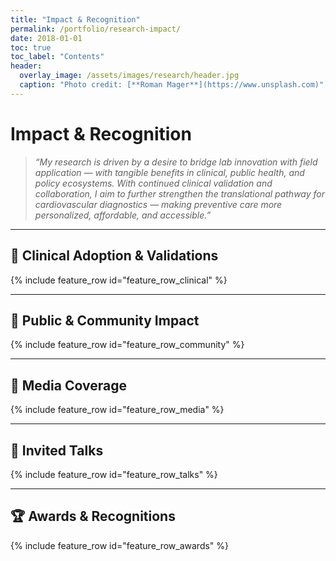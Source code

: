 ```yaml
---
title: "Impact & Recognition"
permalink: /portfolio/research-impact/
date: 2018-01-01
toc: true
toc_label: "Contents"
header:
  overlay_image: /assets/images/research/header.jpg
  caption: "Photo credit: [**Roman Mager**](https://www.unsplash.com)"
---
```


# Impact & Recognition

> _“My research is driven by a desire to bridge lab innovation with field application — with tangible benefits in clinical, public health, and policy ecosystems. With continued clinical validation and collaboration, I aim to further strengthen the translational pathway for cardiovascular diagnostics — making preventive care more personalized, affordable, and accessible.”_

---

## 🏥 Clinical Adoption & Validations

{% include feature_row id="feature_row_clinical" %}

---

## 👥 Public & Community Impact

{% include feature_row id="feature_row_community" %}

---

## 📰 Media Coverage

{% include feature_row id="feature_row_media" %}

---

## 🎤 Invited Talks

{% include feature_row id="feature_row_talks" %}

---

## 🏆 Awards & Recognitions

{% include feature_row id="feature_row_awards" %}
